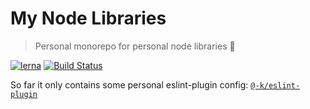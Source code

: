 My Node Libraries
=================

> Personal monorepo for personal node libraries :house_with_garden:

[![lerna](https://img.shields.io/badge/maintained%20with-lerna-cc00ff.svg)](https://lerna.js.org/)
[![Build Status](https://travis-ci.com/AdrieanKhisbe/my-node-libraries.svg?branch=master)](https://travis-ci.com/AdrieanKhisbe/my-node-libraries)


So far it only contains some personal eslint-plugin config: [`@-k/eslint-plugin`](./packages/eslint-plugin/README.md)
